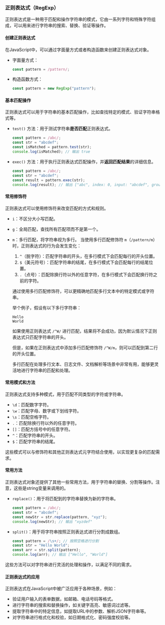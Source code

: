 ### 正则表达式（RegExp）

正则表达式是一种用于匹配和操作字符串的模式，它由一系列字符和特殊字符组成，可以用来进行字符串的搜索、替换、验证等操作。

#### 创建正则表达式

在JavaScript中，可以通过字面量方式或者构造函数来创建正则表达式对象。

- 字面量方式：
  ```javascript
  const pattern = /pattern/;
  ```

- 构造函数方式：
  ```javascript
  const pattern = new RegExp("pattern");
  ```

#### 基本匹配操作

正则表达式可以用于字符串的基本匹配操作，比如查找特定的模式、验证字符串格式等。

- `test()` 方法：用于测试字符串**是否匹配**正则表达式。
  ```javascript
  const pattern = /abc/;
  const str = "abcdef";
  const isMatched = pattern.test(str);
  console.log(isMatched); // 输出 true
  ```

- `exec()` 方法：用于执行正则表达式匹配操作，并**返回匹配结果**的详细信息。
  ```javascript
  const pattern = /abc/;
  const str = "abcdef";
  const result = pattern.exec(str);
  console.log(result); // 输出 ["abc", index: 0, input: "abcdef", groups: undefined]
  ```

#### 常用修饰符

正则表达式可以使用修饰符来改变匹配的方式和规则。

- `i`：不区分大小写匹配。
- `g`：全局匹配，查找所有匹配项而不是第一个。
- `m`：多行匹配，将字符串视为多行。
    当使用多行匹配修饰符 `m`（`/pattern/m`）时，正则表达式的行为会发生变化：

    1. `^`（脱字符）：匹配字符串的开头，在多行模式下会匹配每行的开头位置。
    2. `$`（美元符号）：匹配字符串的结尾，在多行模式下会匹配每行的结尾位置。
    3. `.`（点号）：匹配除换行符以外的任意字符，在多行模式下会匹配换行符之前的字符。

    通过使用多行匹配修饰符，可以更精确地匹配多行文本中的特定模式或字符串。

    举个例子，假设有以下多行字符串：

    ```
    Hello
    World
    ```

    如果使用正则表达式 `/^W/` 进行匹配，结果将不会成功，因为默认情况下正则表达式只匹配字符串的开头。

    但是，如果在正则表达式中添加多行匹配修饰符 `/^W/m`，则可以匹配到第二行的开头位置。

    多行匹配在处理多行文本、日志文件、文档解析等场景中非常有用，能够更灵活地进行字符串的匹配和处理。

#### 常用模式和方法

正则表达式支持多种模式，用于匹配不同类型的字符或字符串。

- `\d`：匹配数字字符。
- `\w`：匹配字母、数字或下划线字符。
- `\s`：匹配空格字符。
- `.`：匹配除换行符以外的任意字符。
- `[]`：匹配方括号中的任意字符。
- `^`：匹配字符串的开头。
- `$`：匹配字符串的结尾。

这些模式可以与修饰符和其他正则表达式元字符结合使用，以实现更复杂的匹配需求。

#### 常用方法

正则表达式对象还提供了其他一些常用方法，用于字符串的替换、分割等操作。注意，这些是string变量来调用的。

- `replace()`：用于将匹配到的字符串替换为新的字符串。
  ```javascript
  const pattern = /abc/;
  const str = "abcdef";
  const newStr = str.replace(pattern, "xyz");
  console.log(newStr); // 输出 "xyzdef"
  ```

- `split()`：用于将字符串按照正则表达式进行分割成数组。
  ```javascript
  const pattern = /\s+/; // 按照空格进行分割
  const str = "Hello World";
  const arr = str.split(pattern);
  console.log(arr); // 输出 ["Hello", "World"]
  ```

这些方法可以对字符串进行灵活的处理和操作，以满足不同的需求。

#### 正则表达式的应用

正则表达式在JavaScript中被广泛应用于各种场景，例如：

- 验证用户输入的表单数据，如邮箱、电话号码等格式。
- 进行字符串的搜索和替换操作，如关键字高亮、敏感词过滤等。
- 提取字符串中的特定信息，如提取URL中的参数、解析JSON字符串等。
- 对字符串进行格式化和校验，如日期格式化、密码强度校验等。
